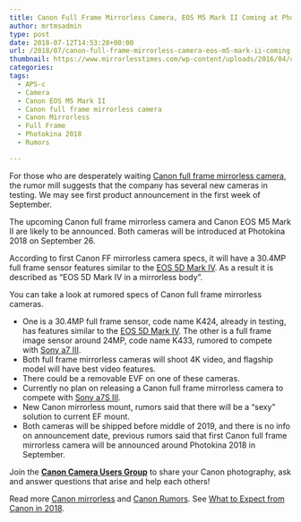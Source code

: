 ```yaml
---
title: Canon Full Frame Mirrorless Camera, EOS M5 Mark II Coming at Photokina 2018
author: mrtmsadmin
type: post
date: 2018-07-12T14:53:20+00:00
url: /2018/07/canon-full-frame-mirrorless-camera-eos-m5-mark-ii-coming-at-photokina-2018/
thumbnail: https://www.mirrorlesstimes.com/wp-content/uploads/2016/04/canon-full-frame-mirrorless-camera-rumors.jpg
categories:
tags:
  - APS-c
  - Camera
  - Canon EOS M5 Mark II
  - Canon full frame mirrorless camera
  - Canon Mirrorless
  - Full Frame
  - Photokina 2018
  - Rumors

---
```

For those who are desperately waiting [Canon full frame mirrorless camera][1], the rumor mill suggests that the company has several new cameras in testing. We may see first product announcement in the first week of September.

The upcoming Canon full frame mirrorless camera and Canon EOS M5 Mark II are likely to be announced. Both cameras will be introduced at Photokina 2018 on September 26.

According to first Canon FF mirrorless camera specs, it will have a 30.4MP full frame sensor features similar to the [EOS 5D Mark IV][2]. As a result it is described as &#8220;EOS 5D Mark IV in a mirrorless body&#8221;. <!--more-->

You can take a look at rumored specs of Canon full frame mirrorless cameras.

  * One is a 30.4MP full frame sensor, code name K424, already in testing, has features similar to the [EOS 5D Mark IV][2]. The other is a full frame image sensor around 24MP, code name K433, rumored to compete with [Sony a7 III][3].
  * Both full frame mirrorless cameras will shoot 4K video, and flagship model will have best video features.
  * There could be a removable EVF on one of these cameras.
  * Currently no plan on releasing a Canon full frame mirrorless camera to compete with [Sony a7S III][4].
  * New Canon mirrorless mount, rumors said that there will be a “sexy” solution to current EF mount.
  * Both cameras will be shipped before middle of 2019, and there is no info on announcement date, previous rumors said that first Canon full frame mirrorless camera will be announced around Photokina 2018 in September.

Join the <a class="ext-link" title="" href="https://www.facebook.com/groups/185572945112087/" target="_blank" rel="external nofollow noopener"><strong>Canon Camera Users Group</strong></a> to share your Canon photography, ask and answer questions that arise and help each others!

Read more [Canon mirrorless][5] and <a href="https://www.dailycameranews.com/tag/canon-rumors/" target="_blank" rel="noopener">Canon Rumors</a>. See <a href="https://www.dailycameranews.com/2018/06/what-to-expect-from-canon-in-2018/" rel="bookmark">What to Expect from Canon in 2018</a>.

 [1]: https://www.mirrorlesstimes.com/tags/canon-full-frame-mirrorless-camera/
 [2]: https://www.dailycameranews.com/tag/canon-eos-5d-mark-4/
 [3]: https://www.mirrorlesstimes.com/tags/sony-a7-iii/
 [4]: https://www.mirrorlesstimes.com/tags/sony-a7s-iii/
 [5]: https://www.mirrorlesstimes.com/tags/canon-mirrorless/